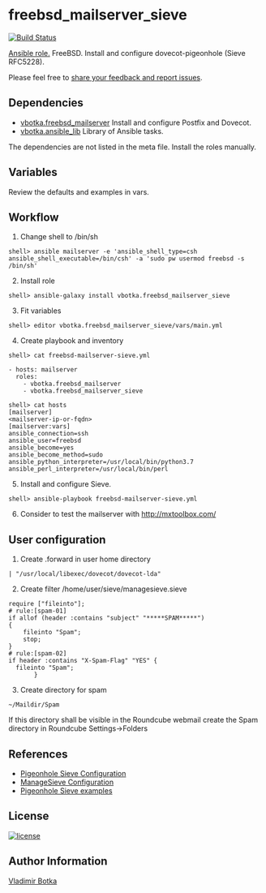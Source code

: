 # freebsd_mailserver_sieve

[![Build Status](https://travis-ci.org/vbotka/ansible-freebsd-mailserver-sieve.svg?branch=master)](https://travis-ci.org/vbotka/ansible-freebsd-mailserver-sieve)

[Ansible role.](https://galaxy.ansible.com/vbotka/freebsd_mailserver_sieve/) FreeBSD. Install and configure dovecot-pigeonhole (Sieve RFC5228).

Please feel free to [share your feedback and report issues](https://github.com/vbotka/ansible-freebsd-mailserver-sieve/issues).


## Dependencies

- [vbotka.freebsd_mailserver](https://galaxy.ansible.com/vbotka/freebsd_mailserver/) Install and configure Postfix and Dovecot.
- [vbotka.ansible_lib](https://galaxy.ansible.com/vbotka/ansible_lib) Library of Ansible tasks.

The dependencies are not listed in the meta file. Install the roles manually.

## Variables

Review the defaults and examples in vars.


## Workflow

1) Change shell to /bin/sh

```
shell> ansible mailserver -e 'ansible_shell_type=csh ansible_shell_executable=/bin/csh' -a 'sudo pw usermod freebsd -s /bin/sh'
```

2) Install role

```
shell> ansible-galaxy install vbotka.freebsd_mailserver_sieve
```

3) Fit variables

```
shell> editor vbotka.freebsd_mailserver_sieve/vars/main.yml
```

4) Create playbook and inventory

```
shell> cat freebsd-mailserver-sieve.yml

- hosts: mailserver
  roles:
    - vbotka.freebsd_mailserver
    - vbotka.freebsd_mailserver_sieve
```

```
shell> cat hosts
[mailserver]
<mailserver-ip-or-fqdn>
[mailserver:vars]
ansible_connection=ssh
ansible_user=freebsd
ansible_become=yes
ansible_become_method=sudo
ansible_python_interpreter=/usr/local/bin/python3.7
ansible_perl_interpreter=/usr/local/bin/perl
```

5) Install and configure Sieve.

```
shell> ansible-playbook freebsd-mailserver-sieve.yml
```

6) Consider to test the mailserver with http://mxtoolbox.com/


## User configuration

1) Create .forward in user home directory

```
| "/usr/local/libexec/dovecot/dovecot-lda"
```

2) Create filter /home/user/sieve/managesieve.sieve

```
require ["fileinto"];
# rule:[spam-01]
if allof (header :contains "subject" "*****SPAM*****")
{
	fileinto "Spam";
	stop;
}
# rule:[spam-02]
if header :contains "X-Spam-Flag" "YES" {
  fileinto "Spam";
	   }
```

3) Create directory for spam

```
~/Maildir/Spam
```

If this directory shall be visible in the Roundcube webmail create the Spam directory in Roundcube Settings->Folders


## References

- [Pigeonhole Sieve Configuration](http://wiki2.dovecot.org/Pigeonhole/Sieve/Configuration)
- [ManageSieve Configuration](http://wiki2.dovecot.org/Pigeonhole/ManageSieve/Configuration)
- [Pigeonhole Sieve examples](http://wiki2.dovecot.org/Pigeonhole/Sieve/Examples)


## License

[![license](https://img.shields.io/badge/license-BSD-red.svg)](https://www.freebsd.org/doc/en/articles/bsdl-gpl/article.html)


## Author Information

[Vladimir Botka](https://botka.link)
